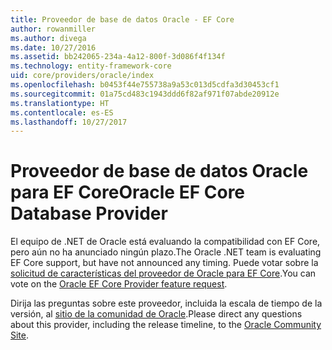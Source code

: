 ```yaml
---
title: Proveedor de base de datos Oracle - EF Core
author: rowanmiller
ms.author: divega
ms.date: 10/27/2016
ms.assetid: bb242065-234a-4a12-800f-3d086f4f134f
ms.technology: entity-framework-core
uid: core/providers/oracle/index
ms.openlocfilehash: b0453f44e755738a9a53c013d5cdfa3d30453cf1
ms.sourcegitcommit: 01a75cd483c1943ddd6f82af971f07abde20912e
ms.translationtype: HT
ms.contentlocale: es-ES
ms.lasthandoff: 10/27/2017
---
```

# <a name="oracle-ef-core-database-provider"></a><span data-ttu-id="8fe27-102">Proveedor de base de datos Oracle para EF Core</span><span class="sxs-lookup"><span data-stu-id="8fe27-102">Oracle EF Core Database Provider</span></span>

<span data-ttu-id="8fe27-103">El equipo de .NET de Oracle está evaluando la compatibilidad con EF Core, pero aún no ha anunciado ningún plazo.</span><span class="sxs-lookup"><span data-stu-id="8fe27-103">The Oracle .NET team is evaluating EF Core support, but have not announced any timing.</span></span> <span data-ttu-id="8fe27-104">Puede votar sobre la [solicitud de características del proveedor de Oracle para EF Core](https://apex.oracle.com/pls/apex/f?p=18357:39:105422858407495::NO::P39_ID:28241).</span><span class="sxs-lookup"><span data-stu-id="8fe27-104">You can vote on the [Oracle EF Core Provider feature request](https://apex.oracle.com/pls/apex/f?p=18357:39:105422858407495::NO::P39_ID:28241).</span></span>

<span data-ttu-id="8fe27-105">Dirija las preguntas sobre este proveedor, incluida la escala de tiempo de la versión, al [sitio de la comunidad de Oracle](https://community.oracle.com/).</span><span class="sxs-lookup"><span data-stu-id="8fe27-105">Please direct any questions about this provider, including the release timeline, to the [Oracle Community Site](https://community.oracle.com/).</span></span>
